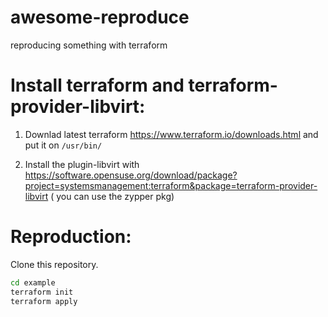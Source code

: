 # awesome-reproduce
reproducing something with terraform

# Install terraform and terraform-provider-libvirt:

1) Downlad latest terraform https://www.terraform.io/downloads.html and put it on `/usr/bin/`

2) Install the plugin-libvirt with https://software.opensuse.org/download/package?project=systemsmanagement:terraform&package=terraform-provider-libvirt  ( you can use the zypper pkg)


# Reproduction:

Clone this repository.

```bash
cd example
terraform init
terraform apply
``` 
